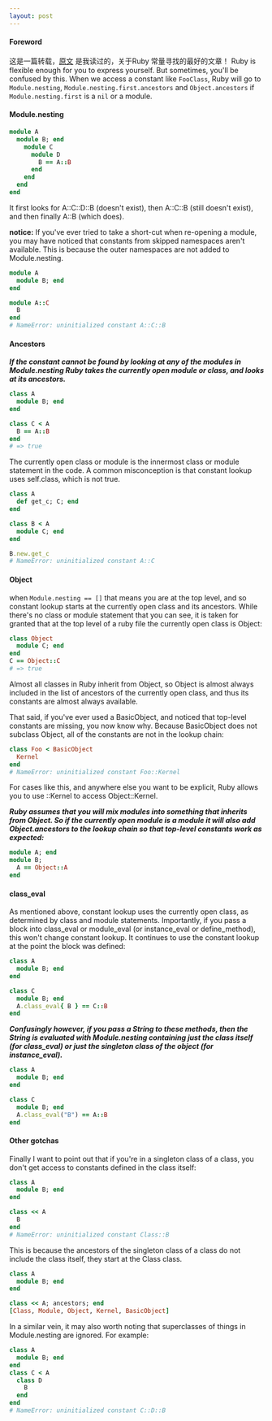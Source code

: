 ```yaml
---
layout: post
---
```

#### Foreword
  这是一篇转载，[原文](https://cirw.in/blog/constant-lookup) 是我读过的，关于Ruby 常量寻找的最好的文章！
  Ruby is flexible enough for you to express yourself. But sometimes, you'll be confused by this.
  When we access a constant like `FooClass`, Ruby will go to `Module.nesting`, `Module.nesting.first.ancestors`
and `Object.ancestors` if `Module.nesting.first` is a `nil` or a module.

#### Module.nesting

```ruby
module A
  module B; end
    module C
      module D
        B == A::B
      end
    end
  end
end
```
It first looks for A::C::D::B (doesn't exist), then A::C::B (still doesn't exist), and then finally A::B (which does).

**notice:**
If you've ever tried to take a short-cut when re-opening a module, you may have noticed that constants from skipped
namespaces aren't available. This is because the outer namespaces are not added to Module.nesting.
~~~ ruby
module A
  module B; end
end

module A::C
  B
end
# NameError: uninitialized constant A::C::B
~~~

#### Ancestors
**_If the constant cannot be found by looking at any of the modules in Module.nesting
Ruby takes the currently open module or class, and looks at its ancestors._**

~~~ ruby
class A
  module B; end
end

class C < A
  B == A::B
end
# => true
~~~

The currently open class or module is the innermost class or module statement in the code.
A common misconception is that constant lookup uses self.class, which is not true.

~~~ruby
class A
  def get_c; C; end
end

class B < A
  module C; end
end

B.new.get_c
# NameError: uninitialized constant A::C
~~~

#### Object
when `Module.nesting == []` that means you are at the top level, and so constant lookup starts at the currently open
class and its ancestors. While there's no class or module statement that you can see, it is
taken for granted that at the top level of a ruby file the currently open class is Object:

~~~ruby
class Object
  module C; end
end
C == Object::C
# => true
~~~

Almost all classes in Ruby inherit from Object, so Object is almost always included in
the list of ancestors of the currently open class, and thus its constants are almost always available.

That said, if you've ever used a BasicObject, and noticed that top-level constants are missing, you now know why.
Because BasicObject does not subclass Object, all of the constants are not in the lookup chain:

~~~ruby
class Foo < BasicObject
  Kernel
end
# NameError: uninitialized constant Foo::Kernel
~~~

For cases like this, and anywhere else you want to be explicit, Ruby allows you to use ::Kernel to access Object::Kernel.

**_Ruby assumes that you will mix modules into something that inherits from Object. So if the currently open module is a module
it will also add Object.ancestors to the lookup chain so that top-level constants work as expected:_**

~~~ruby
module A; end
module B;
  A == Object::A
end
~~~

#### class_eval
As mentioned above, constant lookup uses the currently open class, as determined by class and module statements.
Importantly, if you pass a block into class_eval or module_eval (or instance_eval or define_method), this won't change constant lookup.
It continues to use the constant lookup at the point the block was defined:

~~~ruby
class A
  module B; end
end

class C
  module B; end
  A.class_eval{ B } == C::B
end
~~~

**_Confusingly however, if you pass a String to these methods, then the String is evaluated with Module.nesting
containing just the class itself (for class_eval) or just the singleton class of the object (for instance_eval)._**

~~~ruby
class A
  module B; end
end

class C
  module B; end
  A.class_eval("B") == A::B
end
~~~

#### Other gotchas
Finally I want to point out that if you're in a singleton class of a class, you don't get access to constants defined in the class itself:

~~~ruby
class A
  module B; end
end

class << A
  B
end
# NameError: uninitialized constant Class::B
~~~

This is because the ancestors of the singleton class of a class do not include the class itself, they start at the Class class.

~~~ruby
class A
  module B; end
end

class << A; ancestors; end
[Class, Module, Object, Kernel, BasicObject]
~~~

In a similar vein, it may also worth noting that superclasses of things in Module.nesting are ignored. For example:

~~~ruby
class A
  module B; end
end
class C < A
  class D
    B
  end
end
# NameError: uninitialized constant C::D::B
~~~





